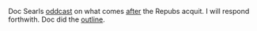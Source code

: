 Doc Searls <a href="http://scripting.com/2020/01/21/docOnTheMessAfterTheTrial.m4a">oddcast</a> on what comes <a href="http://scripting.com/2020/01/20.html#a180519">after</a> the Repubs acquit. I will respond forthwith. Doc did the <a href="http://instantoutliner.com/f9">outline</a>. 
